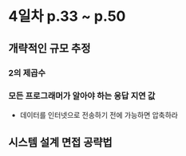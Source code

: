 # 4일차 p.33 ~ p.50

## 개략적인 규모 추정

### 2의 제곱수

### 모든 프로그래머가 알아야 하는 응답 지연 값

- 데이터를 인터넷으로 전송하기 전에 가능하면 압축하라


## 시스템 설계 면접 공략법

